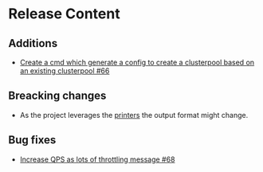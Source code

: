 [comment]: # ( Copyright Contributors to the Open Cluster Management project )
# Release Content
## Additions

- [Create a cmd which generate a config to create a clusterpool based on an existing clusterpool #66](https://github.com/open-cluster-management/cm-cli/issues/66)

## Breacking changes

- As the project leverages the [printers](https://github.com/kubernetes/cli-runtime/blob/master/pkg/printers/interface.go) the output format might change. 
## Bug fixes

- [Increase QPS as lots of throttling message #68](https://github.com/open-cluster-management/cm-cli/issues/68)